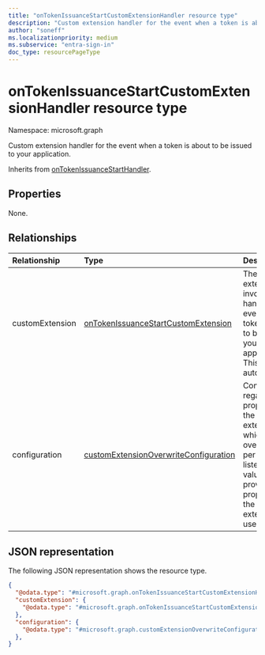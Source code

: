 ```yaml
---
title: "onTokenIssuanceStartCustomExtensionHandler resource type"
description: "Custom extension handler for the event when a token is about to be issued to your application."
author: "soneff"
ms.localizationpriority: medium
ms.subservice: "entra-sign-in"
doc_type: resourcePageType
---
```


# onTokenIssuanceStartCustomExtensionHandler resource type

Namespace: microsoft.graph

Custom extension handler for the event when a token is about to be issued to your application.

Inherits from [onTokenIssuanceStartHandler](../resources/ontokenissuancestarthandler.md).

## Properties
None.

## Relationships
|Relationship|Type|Description|
|:---|:---|:---|
|customExtension|[onTokenIssuanceStartCustomExtension](../resources/ontokenissuancestartcustomextension.md)|The custom extension to invoke to handle the event when a token is about to be issued to your application. This object is autoexpanded.|
|configuration|[customExtensionOverwriteConfiguration](../resources/customExtensionOverwriteConfiguration.md)|Configuration regarding properties of the custom extension which can be overwritten per event listener. If no values are provided, the properties on the custom extension are used.|

## JSON representation
The following JSON representation shows the resource type.
<!-- {
  "blockType": "resource",
  "@odata.type": "microsoft.graph.onTokenIssuanceStartCustomExtensionHandler"
}
-->
``` json
{
  "@odata.type": "#microsoft.graph.onTokenIssuanceStartCustomExtensionHandler",
  "customExtension": {
    "@odata.type": "#microsoft.graph.onTokenIssuanceStartCustomExtension",
  },
  "configuration": {
    "@odata.type": "#microsoft.graph.customExtensionOverwriteConfiguration",
  },
}
```


